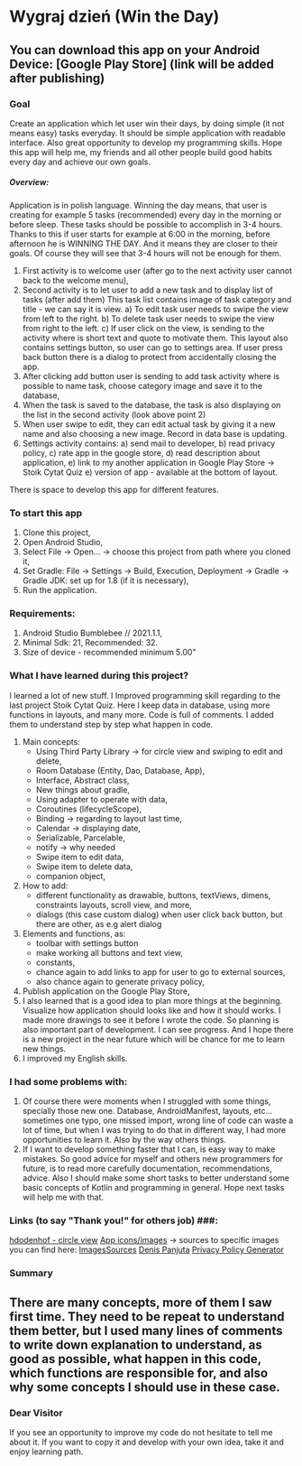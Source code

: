 # Wygraj dzień (Win the Day) #

You can download this app on your Android Device:
[Google Play Store] (link will be added after publishing)
---

### Goal ### 

Create an application which let user win their days, by doing simple (it not means easy) tasks
everyday. It should be simple application with readable interface. Also great opportunity to develop
my programming skills. Hope this app will help me, my friends and all other people build good habits
every day and achieve our own goals.

##### Overview: #####

Application is in polish language. Winning the day means, that user is creating for example 5
tasks (recommended) every day in the morning or before sleep. These tasks should be possible to
accomplish in 3-4 hours. Thanks to this if user starts for example at 6:00 in the morning, before
afternoon he is WINNING THE DAY. And it means they are closer to their goals. Of course they will
see that 3-4 hours will not be enough for them.

1. First activity is to welcome user (after go to the next activity user cannot back to the welcome
   menu),
2. Second activity is to let user to add a new task and to display list of tasks (after add them)
   This task list contains image of task category and title - we can say it is view. a) To edit task
   user needs to swipe the view from left to the right. b) To delete task user needs to swipe the
   view from right to the left. c) If user click on the view, is sending to the activity where is
   short text and quote to motivate them. This layout also contains settings button, so user can go
   to settings area. If user press back button there is a dialog to protect from accidentally
   closing the app.
3. After clicking add button user is sending to add task activity where is possible to name task,
   choose category image and save it to the database,
4. When the task is saved to the database, the task is also displaying on the list in the second
   activity (look above point 2)
5. When user swipe to edit, they can edit actual task by giving it a new name and also choosing a
   new image. Record in data base is updating.
6. Settings activity contains:
   a) send mail to developer, b) read privacy policy, c) rate app in the google store, d) read
   description about application, e) link to my another application in Google Play Store -> Stoik
   Cytat Quiz e) version of app - available at the bottom of layout.

There is space to develop this app for different features.

### To start this app ###

1. Clone this project,
2. Open Android Studio,
3. Select File -> Open... -> choose this project from path where you cloned it,
4. Set Gradle: File -> Settings -> Build, Execution, Deployment -> Gradle -> Gradle JDK: set up for
   1.8 (if it is necessary),
5. Run the application.

### Requirements: ###

1. Android Studio Bumblebee // 2021.1.1,
2. Minimal Sdk: 21, Recommended: 32.
3. Size of device - recommended minimum 5.00"

### What I have learned during this project? ###

I learned a lot of new stuff. I Improved programming skill regarding to the last project Stoik Cytat
Quiz. Here I keep data in database, using more functions in layouts, and many more. Code is full of
comments. I added them to understand step by step what happen in code.

1. Main concepts:
    - Using Third Party Library -> for circle view and swiping to edit and delete,
    - Room Database (Entity, Dao, Database, App),
    - Interface, Abstract class,
    - New things about gradle,
    - Using adapter to operate with data,
    - Coroutines (lifecycleScope),
    - Binding -> regarding to layout last time,
    - Calendar -> displaying date,
    - Serializable, Parcelable,
    - notify -> why needed
    - Swipe item to edit data,
    - Swipe item to delete data,
    - companion object,
2. How to add:
    - different functionality as drawable, buttons, textViews, dimens, constraints layouts, scroll
      view, and more,
    - dialogs (this case custom dialog) when user click back button, but there are other, as e.g
      alert dialog
3. Elements and functions, as:
    - toolbar with settings button
    - make working all buttons and text view,
    - constants,
    - chance again to add links to app for user to go to external sources,
    - also chance again to generate privacy policy,
4. Publish application on the Google Play Store,
5. I also learned that is a good idea to plan more things at the beginning. Visualize how
   application should looks like and how it should works. I made more drawings to see it before I
   wrote the code. So planning is also important part of development. I can see progress. And I hope
   there is a new project in the near future which will be chance for me to learn new things.
6. I improved my English skills.

### I had some problems with: ###

1. Of course there were moments when I struggled with some things, specially those new one.
   Database, AndroidManifest, layouts, etc... sometimes one typo, one missed import, wrong line of
   code can waste a lot of time, but when I was trying to do that in different way, I had more
   opportunities to learn it. Also by the way others things.
2. If I want to develop something faster that I can, is easy way to make mistakes. So good advice
   for myself and others new programmers for future, is to read more carefully documentation,
   recommendations, advice. Also I should make some short tasks to better understand some basic
   concepts of Kotlin and programming in general. Hope next tasks will help me with that.

### Links (to say "Thank you!" for others job) ###:

[hdodenhof - circle view](https://github.com/hdodenhof/CircleImageView)
[App icons/images](https://www.flaticon.com/free-icons/android)
-> sources to specific images you can find
here: [ImagesSources](https://github.com/maciejglownia/WygrajDzien-WinTheDay/blob/master/app/src/main/assets/Sources.txt)
[Denis Panjuta](https://tutorials.eu/)
[Privacy Policy Generator](https://app-privacy-policy-generator.firebaseapp.com/)

### Summary ###

There are many concepts, more of them I saw first time. They need to be repeat to understand them
better, but I used many lines of comments to write down explanation to understand, as good as
possible, what happen in this code, which functions are responsible for, and also why some concepts
I should use in these case.
---

### Dear Visitor ###

If you see an opportunity to improve my code do not hesitate to tell me about it. If you want to
copy it and develop with your own idea, take it and enjoy learning path.
